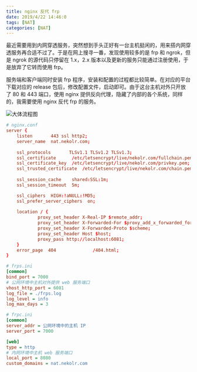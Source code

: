 ```yaml
---
title: nginx 反代 frp
date: 2019/4/22 14:46:0
tags: [NAT]
categories: [NAT]
---
```

最近需要用到内网穿透服务，突然想到手头正好有一台主机挺闲的，用来搭内网穿透服务再合适不过了。于是在网上搜寻一番，发现使用较多的是 frp 和 ngrok，但是 ngrok 的源代码只停留在 1.x，2.x 版本以及更新的服务只能通过注册使用，于是放弃了它转而使用 frp。  

<!--more-->

服务端和客户端同时安装 frp 程序，安装和配置的过程都比较简单。在对应的平台下载对应的 release 包后，修改配置文件，启动即可。由于这台主机对外只开放了 80 和 443 端口，使用 nginx 提供反向代理，隐藏了内部的各个系统，同样的，我需要使用 nginx 反代 frp 的服务。  

![大体流程图](https://cdn.jsdelivr.net/gh/nekolr/image-hosting@201911242036/2019/06/18/xGr.png)

```conf
# nginx.conf
server {
    listen       443 ssl http2;
    server_name  nat.nekolr.com;
    
    ssl_protocols       TLSv1.1 TLSv1.2 TLSv1.3;
    ssl_certificate      /etc/letsencrypt/live/nekolr.com/fullchain.pem;
    ssl_certificate_key  /etc/letsencrypt/live/nekolr.com/privkey.pem;
    ssl_trusted_certificate  /etc/letsencrypt/live/nekolr.com/chain.pem;
    
    ssl_session_cache    shared:SSL:1m;
    ssl_session_timeout  5m;

    ssl_ciphers  HIGH:!aNULL:!MD5;
    ssl_prefer_server_ciphers  on;
    
    location / {
            proxy_set_header X-Real-IP $remote_addr;
            proxy_set_header X-Forwarded-For $proxy_add_x_forwarded_for;
            proxy_set_header X-Forwarded-Proto $scheme;
            proxy_set_header Host $host;
            proxy_pass http://localhost:6081;
    }
    error_page  404              /404.html;
}
```

```ini
# frps.ini
[common]
bind_port = 7000
# 公网环境中主机对外提供 web 服务端口
vhost_http_port = 6081
log_file = ./frps.log
log_level = info
log_max_days = 3
```

```ini
# frpc.ini
[common]
server_addr = 公网环境中的主机 IP
server_port = 7000

[web]
type = http
# 内网环境中主机 web 服务端口
local_port = 8080
custom_domains = nat.nekolr.com
```